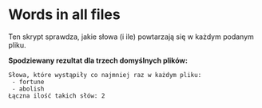 # Words in all files
Ten skrypt sprawdza, jakie słowa (i ile) powtarzają się w każdym podanym pliku.

**Spodziewany rezultat dla trzech domyślnych plików:**
```
Słowa, które wystąpiły co najmniej raz w każdym pliku:
 - fortune
 - abolish
Łączna ilość takich słów: 2
```

